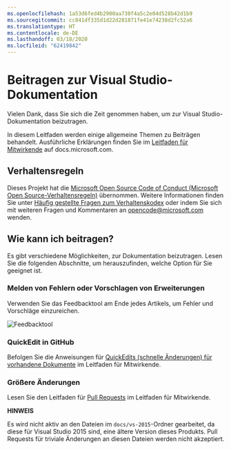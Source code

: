 ```yaml
---
ms.openlocfilehash: 1a53d6fed4b2900aa730f4a5c2e04d528b42d1b9
ms.sourcegitcommit: cc841df335d1d22d281871fe41e74238d2fc52a6
ms.translationtype: HT
ms.contentlocale: de-DE
ms.lasthandoff: 03/18/2020
ms.locfileid: "62419842"
---
```

# <a name="contribute-to-visual-studio-documentation"></a>Beitragen zur Visual Studio-Dokumentation

Vielen Dank, dass Sie sich die Zeit genommen haben, um zur Visual Studio-Dokumentation beizutragen.

In diesem Leitfaden werden einige allgemeine Themen zu Beiträgen behandelt. Ausführliche Erklärungen finden Sie im [Leitfaden für Mitwirkende](https://docs.microsoft.com/contribute) auf docs.microsoft.com.

## <a name="code-of-conduct"></a>Verhaltensregeln

Dieses Projekt hat die [Microsoft Open Source Code of Conduct (Microsoft Open Source-Verhaltensregeln)](https://opensource.microsoft.com/codeofconduct/) übernommen. Weitere Informationen finden Sie unter [Häufig gestellte Fragen zum Verhaltenskodex](https://opensource.microsoft.com/codeofconduct/faq/) oder indem Sie sich mit weiteren Fragen und Kommentaren an [opencode@microsoft.com](mailto:opencode@microsoft.com) wenden.

## <a name="how-can-i-contribute"></a>Wie kann ich beitragen?

Es gibt verschiedene Möglichkeiten, zur Dokumentation beizutragen. Lesen Sie die folgenden Abschnitte, um herauszufinden, welche Option für Sie geeignet ist.

### <a name="report-bugs-or-suggest-enhancements"></a>Melden von Fehlern oder Vorschlagen von Erweiterungen

Verwenden Sie das Feedbacktool am Ende jedes Artikels, um Fehler und Vorschläge einzureichen.

![Feedbacktool](media/feedback-tool.png)

### <a name="quick-edit-in-github"></a>QuickEdit in GitHub

Befolgen Sie die Anweisungen für [QuickEdits (schnelle Änderungen) für vorhandene Dokumente](https://docs.microsoft.com/contribute/#quick-edits-to-existing-documents) im Leitfaden für Mitwirkende.

### <a name="larger-edits"></a>Größere Änderungen

Lesen Sie den Leitfaden für [Pull Requests](https://docs.microsoft.com/contribute/how-to-write-workflows-major#pull-request-processing) im Leitfaden für Mitwirkende.

**HINWEIS**

Es wird nicht aktiv an den Dateien im `docs/vs-2015`-Ordner gearbeitet, da diese für Visual Studio 2015 sind, eine ältere Version dieses Produkts. Pull Requests für triviale Änderungen an diesen Dateien werden nicht akzeptiert.
